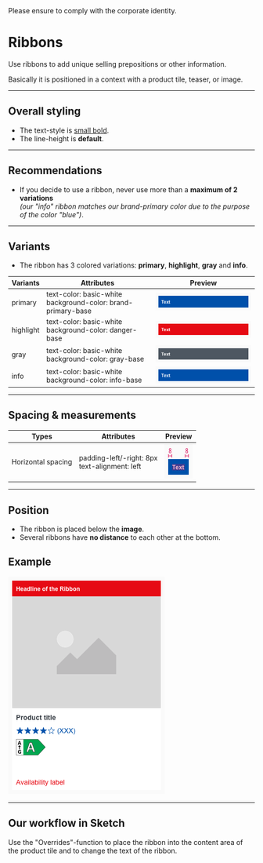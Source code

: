 <AlertInfo alertHeadline="Modifiable">
Please ensure to comply with the corporate identity.
</AlertInfo>

# Ribbons

Use ribbons to add unique selling prepositions or other information.

Basically it is positioned in a context with a product tile, teaser, or image.

---

## Overall styling

- The text-style is [small bold](../../General/Typography/Typography.md#small-bold).
- The line-height is **default**.

---

## Recommendations

- If you decide to use a ribbon, never use more than a **maximum of 2 variations** <br>*(our "info" ribbon matches our brand-primary color due to the purpose of the color "blue")*.

---

## Variants

- The ribbon has 3 colored variations: **primary**, **highlight**, **gray** and **info**.

| Variants | Attributes | Preview |
|---|---|---|
| primary | text-color: basic-white<br>background-color: brand-primary-base | ![info](assets/ribbon-primary@1x.png) |
| highlight | text-color: basic-white<br>background-color: danger-base | ![highlight](assets/ribbon-highlight@1x.png) |
| gray | text-color: basic-white<br>background-color: gray-base | ![gray](assets/ribbon-gray@1x.png) |
| info | text-color: basic-white<br>background-color: info-base | ![info](assets/ribbon-info@1x.png) |

---

## Spacing & measurements

| Types | Attributes | Preview |
|---|---|---|
| Horizontal spacing | padding-left/-right: 8px<br>text-alignment: left | ![Horizontal spacing](assets/ribbon-measurements@1x.png) |

---

## Position

- The ribbon is placed below the **image**.
- Several ribbons have **no distance** to each other at the bottom.

## Example

![position](assets/ribbon-teaser-example@1x.png)

---

## Our workflow in Sketch

Use the "Overrides"-function to place the ribbon into the content area of the product tile and to change the text of the ribbon.
